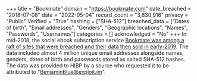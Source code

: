 +++
title = "Bookmate"
domain = "https://bookmate.com"
date_breached = "2018-07-08"
date = "2022-05-04"
record_count = "3,830,916"
privacy = "Public"
Verified = "True"
hashing = ["SHA-512"]
breached_data = ["Dates of birth", "Email addresses", "Genders", "Geographic locations", "Names", "Passwords", "Usernames"]
categories = []
acknowledged = "No"
+++
In mid-2018, the social ebook subscription service <a href="https://www.theregister.co.uk/2019/02/11/620_million_hacked_accounts_dark_web/" target="_blank" rel="noopener">Bookmate was among a raft of sites that were breached and their data then sold in early-2019</a>. The data included almost 4 million unique email addresses alongside names, genders, dates of birth and passwords stored as salted SHA-512 hashes. The data was provided to HIBP by a source who requested it to be attributed to &quot;BenjaminBlue@exploit.im&quot;.
